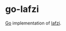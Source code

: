 # go-lafzi

[Go](https://golang.org/) implementation of [lafzi](https://github.com/lafzi/lafzi-web).
